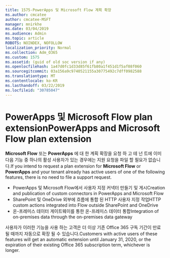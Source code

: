 ```yaml
---
title: 1575-PowerApps 및 Microsoft Flow 계획 확장
ms.author: cmcatee
author: cmcatee-MSFT
manager: mnirkhe
ms.date: 03/04/2019
ms.audience: Admin
ms.topic: article
ROBOTS: NOINDEX, NOFOLLOW
localization_priority: Normal
ms.collection: Adm_O365
ms.custom: 1575
ms.assetid: (guid of old soc version if any)
ms.openlocfilehash: 1a47d0fc1d33d85f61fb80a1f451d1f5af08f060
ms.sourcegitcommit: 03a156a9c9740521155a30775492c7dff0982588
ms.translationtype: MT
ms.contentlocale: ko-KR
ms.lasthandoff: 03/22/2019
ms.locfileid: "30785047"
---
```

# <a name="powerapps-and-microsoft-flow-plan-extension"></a><span data-ttu-id="dd421-102">PowerApps 및 Microsoft Flow plan extension</span><span class="sxs-lookup"><span data-stu-id="dd421-102">PowerApps and Microsoft Flow plan extension</span></span>

<span data-ttu-id="dd421-103">**Microsoft Flow** 또는 **PowerApps** 에 대 한 계획 확장을 요청 하 고 테 넌 트에 이미 다음 기능 중 하나의 활성 사용자가 있는 경우에는 지원 요청을 파일 할 필요가 없습니다.</span><span class="sxs-lookup"><span data-stu-id="dd421-103">If you intend to request a plan extension for **Microsoft Flow** or **PowerApps** and your tenant already has active users of one of the following features, there is no need to file a support request.</span></span>

- <span data-ttu-id="dd421-104">PowerApps 및 Microsoft Flow에서 사용자 지정 커넥터 만들기 및 게시</span><span class="sxs-lookup"><span data-stu-id="dd421-104">Creation and publication of custom connectors in PowerApps and Microsoft Flow</span></span>
- <span data-ttu-id="dd421-105">SharePoint 및 OneDrive 외부에 흐름에 통합 된 HTTP 사용자 지정 작업</span><span class="sxs-lookup"><span data-stu-id="dd421-105">HTTP custom actions integrated into Flow outside SharePoint and OneDrive</span></span>
- <span data-ttu-id="dd421-106">온-프레미스 데이터 게이트웨이를 통한 온-프레미스 데이터 통합</span><span class="sxs-lookup"><span data-stu-id="dd421-106">Integration of on-premises data through the on-premises  data gateway</span></span>

<span data-ttu-id="dd421-107">사용자가 이러한 기능을 사용 하는 고객은 더 이상 기존 Office 365 구독 기간이 만료 될 때까지 자동으로 확장 될 수 있습니다.</span><span class="sxs-lookup"><span data-stu-id="dd421-107">Customers with active users of these features will get an automatic extension until January 31, 2020, or the expiration of their existing Office 365 subscription term, whichever is longer.</span></span>